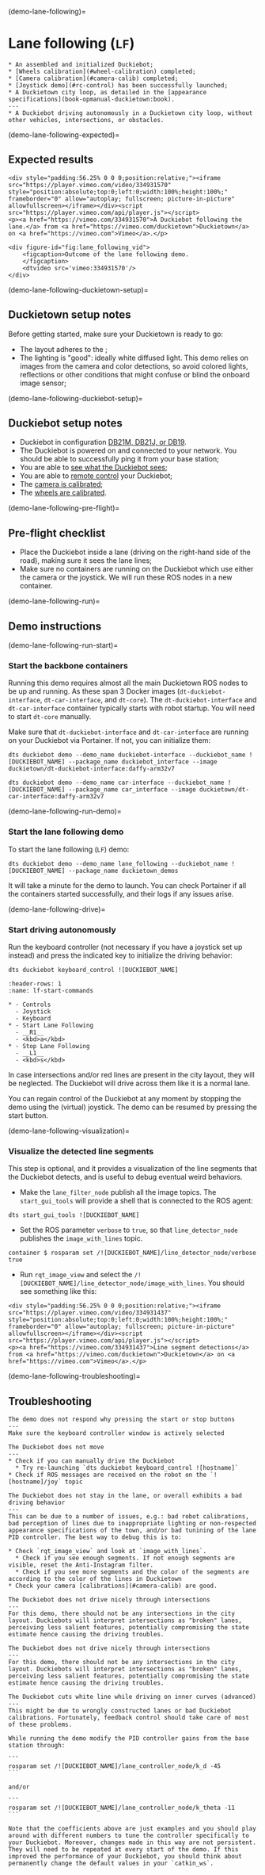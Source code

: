 (demo-lane-following)=
# Lane following (`LF`)

```{needget}
* An assembled and initialized Duckiebot;
* [Wheels calibration](#wheel-calibration) completed;
* [Camera calibration](#camera-calib) completed;
* [Joystick demo](#rc-control) has been successfully launched;
* A Duckietown city loop, as detailed in the [appearance specifications](book-opmanual-duckietown:book).
---
* A Duckiebot driving autonomously in a Duckietown city loop, without other vehicles, intersections, or obstacles.
```

(demo-lane-following-expected)=
## Expected results

```{admonition} Outcome of the lane following demo.
<div style="padding:56.25% 0 0 0;position:relative;"><iframe src="https://player.vimeo.com/video/334931570" style="position:absolute;top:0;left:0;width:100%;height:100%;" frameborder="0" allow="autoplay; fullscreen; picture-in-picture" allowfullscreen></iframe></div><script src="https://player.vimeo.com/api/player.js"></script>
<p><a href="https://vimeo.com/334931570">A Duckiebot following the lane.</a> from <a href="https://vimeo.com/duckietown">Duckietown</a> on <a href="https://vimeo.com">Vimeo</a>.</p>
```

```{todo}
<div figure-id="fig:lane_following_vid">
    <figcaption>Outcome of the lane following demo.
    </figcaption>
    <dtvideo src='vimeo:334931570'/>
</div>
```


(demo-lane-following-duckietown-setup)=
## Duckietown setup notes

Before getting started, make sure your Duckietown is ready to go:
- The layout adheres to the [](book-opmanual-duckietown:book);
- The lighting is "good": ideally white diffused light. This demo relies on images from the camera and 
  color detections, so avoid colored lights, reflections or other conditions that might confuse or blind 
  the onboard image sensor;


(demo-lane-following-duckiebot-setup)=
## Duckiebot setup notes

* Duckiebot in configuration [DB21M, DB21J, or DB19](duckiebot-configurations). 
* The Duckiebot is powered on and connected to your network. You should be able to successfully ping it from your base station;
* You are able to [see what the Duckiebot sees](make-it-see);
* You are able to [remote control](rc-control) your Duckiebot; 
* The [camera is calibrated](camera-calib);
* The [wheels are calibrated](wheel-calibration).

(demo-lane-following-pre-flight)=
## Pre-flight checklist

* Place the Duckiebot inside a lane (driving on the right-hand side of the road), making sure it sees the lane lines;
* Make sure no containers are running on the Duckiebot which use either the camera or the joystick. We will run these ROS nodes in a new container.

(demo-lane-following-run)=
## Demo instructions

(demo-lane-following-run-start)=
### Start the backbone containers

Running this demo requires almost all the main Duckietown ROS nodes to be up and running. As these span 3 Docker images (`dt-duckiebot-interface`, `dt-car-interface`, and `dt-core`). The `dt-duckiebot-interface` and `dt-car-interface` container typically starts with robot startup. You will need to start `dt-core` manually.

Make sure that `dt-duckiebot-interface` and `dt-car-interface` are running on your Duckiebot via Portainer. If not, you can initialize them:

```none
dts duckiebot demo --demo_name duckiebot-interface --duckiebot_name ![DUCKIEBOT_NAME] --package_name duckiebot_interface --image duckietown/dt-duckiebot-interface:daffy-arm32v7
```

```none
dts duckiebot demo --demo_name car-interface --duckiebot_name ![DUCKIEBOT_NAME] --package_name car_interface --image duckietown/dt-car-interface:daffy-arm32v7
```   
(demo-lane-following-run-demo)=
### Start the lane following demo

To start the lane following (`LF`) demo:

```none
dts duckiebot demo --demo_name lane_following --duckiebot_name ![DUCKIEBOT_NAME] --package_name duckietown_demos
```

It will take a minute for the demo to launch. You can check Portainer if all the containers started successfully, and their logs if any issues arise.

(demo-lane-following-drive)=
### Start driving autonomously

Run the keyboard controller (not necessary if you have a joystick set up instead) and press the indicated key to initialize the driving behavior:

```none
dts duckiebot keyboard_control ![DUCKIEBOT_NAME]
```

```{list-table} Lane following demo start and stop commands
:header-rows: 1
:name: lf-start-commands

* - Controls
  - Joystick
  - Keyboard
* - Start Lane Following
  - __R1__
  - <kbd>a</kbd>
* - Stop Lane Following
  - __L1__
  - <kbd>s</kbd>
```

<!--
|        Controls      |  Joystick  |     Keyboard     |
|----------------------|:----------:|:----------------:|
| Start Lane Following |   __R1__   |   <kbd>a</kbd>   |
| Stop Lane Following  |   __L1__   |   <kbd>s</kbd>   |
-->


In case intersections and/or red lines are present in the city layout, they will be neglected. The Duckiebot will drive across them like it is a normal lane. 

You can regain control of the Duckiebot at any moment by stopping the demo using the (virtual) joystick. The demo can be resumed by pressing the start button.

(demo-lane-following-visualization)=
### Visualize the detected line segments

This step is optional, and it provides a visualization of the line segments that the Duckiebot detects, and is useful to debug eventual weird behaviors. 

* Make the `lane_filter_node` publish all the image topics. The `start_gui_tools` will provide a shell that is connected to the ROS agent:

```none
dts start_gui_tools ![DUCKIEBOT_NAME]
```

* Set the ROS parameter `verbose` to `true`, so that `line_detector_node` publishes the `image_with_lines` topic.
 
```none
container $ rosparam set /![DUCKIEBOT_NAME]/line_detector_node/verbose true
```

<!--
Note: For this part, you can also use no-vnc, or directly use any container that can communicate with the ROS system.
-->

* Run `rqt_image_view` and select the `/![DUCKIEBOT_NAME]/line_detector_node/image_with_lines`. You should see something like this:

```{admonition} Outcome of the line detector node.
<div style="padding:56.25% 0 0 0;position:relative;"><iframe src="https://player.vimeo.com/video/334931437" style="position:absolute;top:0;left:0;width:100%;height:100%;" frameborder="0" allow="autoplay; fullscreen; picture-in-picture" allowfullscreen></iframe></div><script src="https://player.vimeo.com/api/player.js"></script>
<p><a href="https://vimeo.com/334931437">Line segment detections</a> from <a href="https://vimeo.com/duckietown">Duckietown</a> on <a href="https://vimeo.com">Vimeo</a>.</p>
```

<!--
<div figure-id="fig:line_detector">
    <figcaption>Outcome of the line detector node.
    </figcaption>
    <dtvideo src='vimeo:334931437'/>
</div>
-->

<!--
(demo-lane-following-extra)=
### Extras

Here are some additional things you can try:

* Get a [remote stream](#read-camera-data) of your Duckiebot.
* Try to change some of the ROS parameters to see how your Duckiebot's behavior will change. 
-->

(demo-lane-following-troubleshooting)=
## Troubleshooting 

```{trouble}
The demo does not respond why pressing the start or stop buttons
---
Make sure the keyboard controller window is actively selected
```

```{trouble}
The Duckiebot does not move
---
* Check if you can manually drive the Duckiebot
  * Try re-launching `dts duckiebot keyboard_control ![hostname]`
* Check if ROS messages are received on the robot on the `![hostname]/joy` topic
```

```{trouble}
The Duckiebot does not stay in the lane, or overall exhibits a bad driving behavior
---
This can be due to a number of issues, e.g.: bad robot calibrations, bad perception of lines due to inappropriate lighting or non-respected appearance specifications of the town, and/or bad tunining of the lane PID controller. The best way to debug this is to:  

* Check `rqt_image_view` and look at `image_with_lines`.
  * Check if you see enough segments. If not enough segments are visible, reset the Anti-Instagram filter.
  * Check if you see more segments and the color of the segments are according to the color of the lines in Duckietown
* Check your camera [calibrations](#camera-calib) are good.
```

```{trouble}
The Duckiebot does not drive nicely through intersections
---
For this demo, there should not be any intersections in the city layout. Duckiebots will interpret intersections as "broken" lanes, perceiving less salient features, potentially compromising the state estimate hence causing the driving troubles.
```

```{trouble}
The Duckiebot does not drive nicely through intersections
---
For this demo, there should not be any intersections in the city layout. Duckiebots will interpret intersections as "broken" lanes, perceiving less salient features, potentially compromising the state estimate hence causing the driving troubles.
```

````{trouble}
The Duckiebot cuts white line while driving on inner curves (advanced)
---
This might be due to wrongly constructed lanes or bad Duckiebot calibrations. Fortunately, feedback control should take care of most of these problems.  

While running the demo modify the PID controller gains from the base station through:

```
rosparam set /![DUCKIEBOT_NAME]/lane_controller_node/k_d -45
```

and/or 

```
rosparam set /![DUCKIEBOT_NAME]/lane_controller_node/k_theta -11
```

Note that the coefficients above are just examples and you should play around with different numbers to tune the controller specifically to your Duckiebot. Moreover, changes made in this way are not persistent. They will need to be repeated at every start of the demo. If this improved the performance of your Duckiebot, you should think about permanently change the default values in your `catkin_ws`.
````
